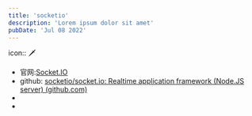 ```yaml
---
title: 'socketio'
description: 'Lorem ipsum dolor sit amet'
pubDate: 'Jul 08 2022'
---
```

icon:: 🗡️

- 官网:[Socket.IO](https://socket.io/zh-CN/)
- github: [socketio/socket.io: Realtime application framework (Node.JS server) (github.com)](https://github.com/socketio/socket.io)
-
-